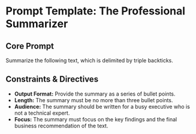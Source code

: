 # Prompt Template: The Professional Summarizer

## Core Prompt
Summarize the following text, which is delimited by triple backticks.

## Constraints & Directives
- **Output Format:** Provide the summary as a series of bullet points.
- **Length:** The summary must be no more than three bullet points.
- **Audience:** The summary should be written for a busy executive who is not a technical expert.
- **Focus:** The summary must focus on the key findings and the final business recommendation of the text.
